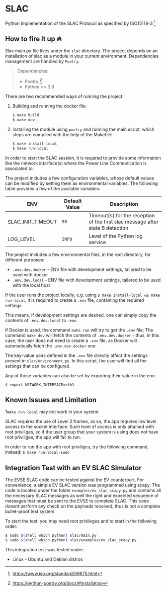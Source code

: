 # SLAC

Python Implementation of the SLAC Protocol as specified by ISO15118-3 [^1]

## How to fire it up :fire:

Slac main.py file lives under the `slac` directory. The project depends on an
installation of slac as a module in your current environment. Dependencies
management are handled by `Poetry`.

> Dependencies:
>
> - Poetry [^2]
> - Python >= 3.9

There are two recommended ways of running the project:

1. Building and running the docker file:

   ```bash
   $ make build
   $ make dev
   ```

2. Installing the module using `poetry` and running the main script, which
   steps are compiled with the help of the Makefile:

   ```bash
   $ make install-local
   $ make run-local
   ```

In order to start the SLAC session, it is required to provide some information
like the network intarface(s) where the Power Line Communication is associated to.


The project includes a few configuration variables, whose default
values can be modified by setting them as environmental variables.
The following table provides a few of the available variables:

| ENV               | Default Value         | Description                                                                    |
| ----------------- | --------------------- | ------------------------------------------------------------------------------ |
| SLAC_INIT_TIMEOUT | `50`                  | Timeout[s] for the reception of the first slac message after state B detection | |
| LOG_LEVEL         | `INFO`                | Level of the Python log service                                                |


The project includes a few environmental files, in the root directory, for 
different purposes:

* `.env.dev.docker` - ENV file with development settings, tailored to be used with docker
* `.env.dev.local` - ENV file with development settings, tailored to be used with 
the local host

If the user runs the project locally, e.g. using `$ make install-local && make run-local`,
it is required to create a `.env` file, containing the required settings.

This means, if development settings are desired, one can simply copy the contents
of `.env.dev.local` to `.env`.

If Docker is used, the command `make run` will try to get the `.env` file;
The command `make dev` will fetch the contents of `.env.dev.docker` - thus,
in this case, the user does not need to create a `.env` file, as Docker will
automatically fetch the `.env.dev.docker` one.

The key-value pairs defined in the `.env` file directly affect the settings
present in `slac/environment.py`. In this script, the user will find all the settings that can be configured.

Any of those variables can also be set by exporting their value in the env:

`$ export NETWORK_INTERFACE=eth1`



## Known Issues and Limitation

1`make run-local` may not work in your system

   SLAC requires the use of Level 2 frames, as so, the app requires low level access to
   the socket interface. Such level of access is only attained with root priviliges, so
   if the user group that your system is using does not have root priviliges, the app will
   fail to run.

   In order to run the app with root priviliges, try the following command, instead:
   `$ make run-local-sudo`

## Integration Test with an EV SLAC Simulator

The EVSE SLAC code can be tested against the EV counterpart. For convenience,
a simple EV SLAC version was programmed using scapy. The code is located under
the folder `examples/ev_slac_scapy.py` and contains all the necessary SLAC
messages as well the right and expected sequence of messages that must be sent
to the EVSE to complete SLAC. This code doesnt perform any check on the payloads
received, thus is not a complete bullet-proof test system.

To start the test, you may need root privileges and to start in the following
order:

```bash
$ sudo $(shell which python) slac/main.py
$ sudo $(shell which python) slac/examples/ev_slac_scapy.py
```

This integration test was tested under:

- Linux - Ubuntu and Debian distros

[^1]: https://www.iso.org/standard/59675.html
[^2]: https://python-poetry.org/docs/#installation
